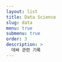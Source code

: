 ```yaml
---
layout: list
title: Data Science
slug: data
menu: true
submenu: true
order: 3
description: >
  데싸 관련 기록 
---
```


